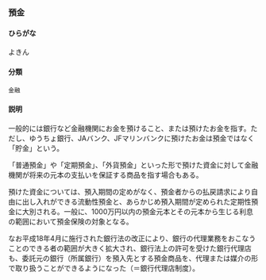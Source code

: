 <div style="display:none;">

## [あ行](securities-terms?id=あ行)
## [か行](securities-terms?id=か行)
## [さ行](securities-terms?id=さ行)
## [た行](securities-terms?id=た行)
## [な行](securities-terms?id=な行)
## [は行](securities-terms?id=は行)
## [ま行](securities-terms?id=ま行)
## [や行](securities-terms?id=や行)

</div>

### 預金

#### ひらがな

よきん

#### 分類

`金融`

#### 説明

一般的には銀行など金融機関にお金を預けること、または預けたお金を指す。ただし、ゆうちょ銀行、JAバンク、JFマリンバンクに預けたお金は預金ではなく「貯金」という。
「普通預金」や「定期預金」、「外貨預金」といった形で預けた資金に対して金融機関が将来の元本の支払いを保証する商品を指す場合もある。
預けた資金については、預入期間の定めがなく、預金者からの払戻請求により自由に出し入れができる流動性預金と、あらかじめ預入期間が定められた定期性預金に大別される。一般に、1000万円以内の預金元本とその元本から生じる利息の範囲において預金保険の対象となる。
 
なお平成18年4月に施行された銀行法の改正により、銀行の代理業務をおこなうことのできる者の範囲が大きく拡大され、銀行法上の許可を受けた銀行代理店も、委託元の銀行（所属銀行）を預入先とする預金商品を、代理または媒介の形で取り扱うことができるようになった（＝銀行代理店制度）。

<div style="display:none;">

## [ら行](securities-terms?id=ら行)
## [わ行](securities-terms?id=わ行)
## [英数字・記号](securities-terms?id=英数字・記号)

</div>

